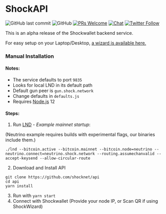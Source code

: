 <h1>ShockAPI</h1>

![GitHub last commit](https://img.shields.io/github/last-commit/shocknet/wallet?style=flat-square)
![GitHub](https://img.shields.io/github/license/shocknet/api?label=license&style=flat-square)
[![PRs Welcome](https://img.shields.io/badge/PRs-welcome-brightgreen.svg?style=flat-square)](http://makeapullrequest.com) 
[![Chat](https://img.shields.io/badge/chat-on%20Telegram-blue?style=flat-square)](https://t.me/Shockwallet)
[![Twitter Follow](https://img.shields.io/twitter/follow/ShockBTC?style=flat-square)](https://twitter.com/shockbtc)

<p></p>

This is an alpha release of the Shockwallet backend service.<br>

For easy setup on your Laptop/Desktop, [a wizard is available here.](https://github.com/shocknet/wizard)


### Manual Installation
#### Notes:
* The service defaults to port `9835` 
* Looks for local LND in its default path 
* Default gun peer is `gun.shock.network`
* Change defaults in `defaults.js`
* Requires [Node.js](https://nodejs.org) 12

#### Steps:
1) Run [LND](https://github.com/shocknet/lnd/releases) - *Example mainnet startup*:

(Neutrino example requires builds with experimental flags, our binaries include them.)

 ```./lnd --bitcoin.active --bitcoin.mainnet --bitcoin.node=neutrino --neutrino.connect=neutrino.shock.network --routing.assumechanvalid --accept-keysend --allow-circular-route```


2) Download and Install API

```
git clone https://github.com/shocknet/api
cd api
yarn install
```

3) Run with `yarn start`
4) Connect with Shockwallet (Provide your node IP, or Scan QR if using ShockWizard)
